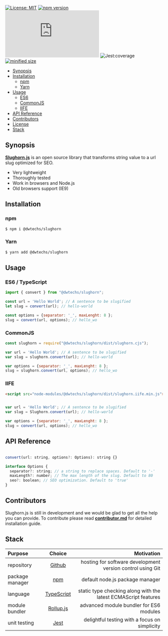 [![License: MIT](https://img.shields.io/npm/l/@dwtechs/slughorn.svg?color=brightgreen)](https://opensource.org/licenses/MIT)
[![npm version](https://badge.fury.io/js/%40dwtechs%2Fslughorn.svg)](https://www.npmjs.com/package/@dwtechs/slughorn)
[![last version release date](https://img.shields.io/github/release-date/DWTechs/Slughorn.js)](https://www.npmjs.com/package/@dwtechs/slughorn)
![Jest:coverage](https://img.shields.io/badge/Jest:coverage-100%25-brightgreen.svg)
[![minified size](https://img.shields.io/bundlephobia/min/@dwtechs/slughorn?color=brightgreen)](https://www.npmjs.com/package/@dwtechs/slughorn)

- [Synopsis](#synopsis)
- [Installation](#installation)
  - [npm](#npm)
  - [Yarn](#yarn)
- [Usage](#usage)
  - [ES6](#es6)
  - [CommonJS](#commonjs)
  - [IIFE](#iife)
- [API Reference](#api-reference)
- [Contributors](#contributors)
- [License](#license)
- [Stack](#stack)

## Synopsis

**[Slughorn.js](https://github.com/DWTechs/Slughorn.js)** is an open source library that transforms string value to a url slug optimized for SEO.

- Very lightweight
- Thoroughly tested
- Work in browsers and Node.js
- Old browsers support (IE9)

## Installation

### npm

```bash
$ npm i @dwtechs/slughorn
```

### Yarn

```bash
$ yarn add @dwtechs/slughorn
```

## Usage

### ES6 / TypeScript

```javascript
import { convert } from "@dwtechs/slughorn";

const url = 'Hello World'; // A sentence to be slugified
let slug = convert(url); // hello-world

const options = {separator: '_', maxLenght: 8 };
slug = convert(url, options); // hello_wo
```

### CommonJS

```javascript
const slughorn = require("@dwtechs/slughorn/dist/slughorn.cjs");

var url = 'Hello World'; // A sentence to be slugified
var slug = slughorn.convert(url); // hello-world

var options = {separator: '_', maxLenght: 8 };
slug = slughorn.convert(url, options); // hello_wo
```

### IIFE

```html
<script src="node-modules/@dwtechs/slughorn/dist/slughorn.iife.min.js"></script>
```

```javascript

var url = 'Hello World'; // A sentence to be slugified
var slug = Slughorn.convert(url); // hello-world

var options = {separator: '_', maxLenght: 8 };
slug = convert(url, options); // hello_wo
```

## API Reference

```javascript

convert(url: string, options?: Options): string {}

interface Options {
  separator?: string; // a string to replace spaces. Default to '-'
  maxLength?: number; // The max length of the slug. Default to 80
  seo?: boolean; // SEO optimization. Default to 'true'
}

```


## Contributors

Slughorn.js is still in development and we would be glad to get all the help you can provide.
To contribute please read **[contributor.md](https://github.com/DWTechs/Slughorn.js/blob/main/contributor.md)** for detailed installation guide.


## Stack

| Purpose         |                    Choice                    |                                                     Motivation |
| :-------------- | :------------------------------------------: | -------------------------------------------------------------: |
| repository      |        [Github](https://github.com/)         |     hosting for software development version control using Git |
| package manager |     [npm](https://www.npmjs.com/get-npm)     |                                default node.js package manager |
| language        | [TypeScript](https://www.typescriptlang.org) | static type checking along with the latest ECMAScript features |
| module bundler  |      [Rollup.js](https://rollupjs.org)       |                        advanced module bundler for ES6 modules |
| unit testing    |          [Jest](https://jestjs.io/)          |                  delightful testing with a focus on simplicity |

